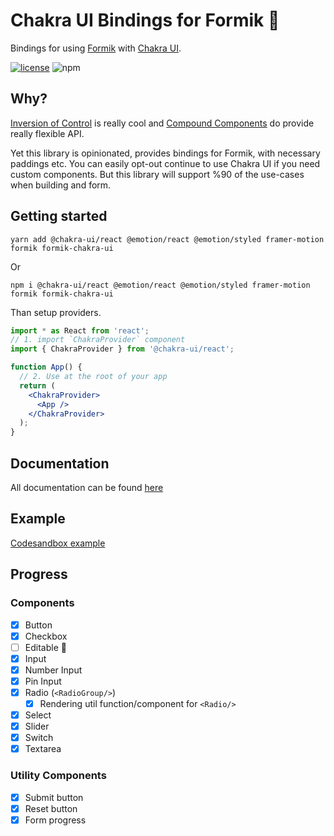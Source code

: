 # Chakra UI Bindings for Formik 🧵

Bindings for using [Formik](https://github.com/jaredpalmer/formik) with [Chakra UI](http://next.chakra-ui.com).

[![license](https://badgen.now.sh/badge/license/MIT)](./LICENSE)
![npm](https://img.shields.io/npm/dt/formik-chakra-ui)

## Why?

[Inversion of Control](https://kentcdodds.com/blog/inversion-of-control) is
really cool and [Compound Components](https://kentcdodds.com/blog/inversion-of-control#compound-components) do provide really flexible API.

Yet this library is opinionated, provides bindings for Formik, with necessary paddings etc. You can easily opt-out continue to use Chakra UI if you need custom components. But this library will support %90 of the use-cases when building and form.

## Getting started

`yarn add @chakra-ui/react @emotion/react @emotion/styled framer-motion formik formik-chakra-ui`

Or

`npm i @chakra-ui/react @emotion/react @emotion/styled framer-motion formik formik-chakra-ui`

Than setup providers.

```jsx
import * as React from 'react';
// 1. import `ChakraProvider` component
import { ChakraProvider } from '@chakra-ui/react';

function App() {
  // 2. Use at the root of your app
  return (
    <ChakraProvider>
      <App />
    </ChakraProvider>
  );
}
```

## Documentation

All documentation can be found [here](https://angry-einstein-b7909a.netlify.app/docs/api/formik-ui/)

## Example

[Codesandbox example](https://codesandbox.io/s/formik-chakra-ui-27yzm?file=/src/Form.tsx)

## Progress

### Components

- [x] Button
- [x] Checkbox
- [ ] Editable 👀
- [x] Input
- [x] Number Input
- [x] Pin Input
- [x] Radio (`<RadioGroup/>`)
  - [x] Rendering util function/component for `<Radio/>`
- [x] Select
- [x] Slider
- [x] Switch
- [x] Textarea

### Utility Components

- [x] Submit button
- [x] Reset button
- [x] Form progress
